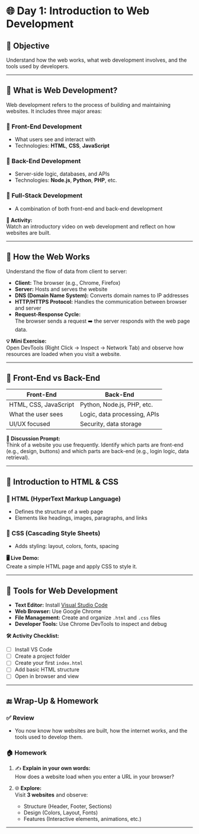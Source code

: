 # 🌐 Day 1: Introduction to Web Development

## 🎯 Objective
Understand how the web works, what web development involves, and the tools used by developers.

---

## 🔹 What is Web Development?

Web development refers to the process of building and maintaining websites. It includes three major areas:

### 🚀 Front-End Development
- What users see and interact with
- Technologies: **HTML**, **CSS**, **JavaScript**

### 🧠 Back-End Development
- Server-side logic, databases, and APIs
- Technologies: **Node.js**, **Python**, **PHP**, etc.

### 🔄 Full-Stack Development
- A combination of both front-end and back-end development

**📝 Activity:**  
Watch an introductory video on web development and reflect on how websites are built.

---

## 🔹 How the Web Works

Understand the flow of data from client to server:

- **Client:** The browser (e.g., Chrome, Firefox)
- **Server:** Hosts and serves the website
- **DNS (Domain Name System):** Converts domain names to IP addresses
- **HTTP/HTTPS Protocol:** Handles the communication between browser and server
- **Request-Response Cycle:**  
  The browser sends a request ➡️ the server responds with the web page data.

**💡 Mini Exercise:**  
Open DevTools (Right Click → Inspect → Network Tab) and observe how resources are loaded when you visit a website.

---

## 🔹 Front-End vs Back-End

| Front-End                | Back-End                          |
|-------------------------|-----------------------------------|
| HTML, CSS, JavaScript   | Python, Node.js, PHP, etc.        |
| What the user sees      | Logic, data processing, APIs      |
| UI/UX focused           | Security, data storage            |

**🧠 Discussion Prompt:**  
Think of a website you use frequently. Identify which parts are front-end (e.g., design, buttons) and which parts are back-end (e.g., login logic, data retrieval).

---

## 🔹 Introduction to HTML & CSS

### 📄 HTML (HyperText Markup Language)
- Defines the structure of a web page
- Elements like headings, images, paragraphs, and links

### 🎨 CSS (Cascading Style Sheets)
- Adds styling: layout, colors, fonts, spacing

**🖥️ Live Demo:**  
Create a simple HTML page and apply CSS to style it.

---

## 🔹 Tools for Web Development

- **Text Editor:** Install [Visual Studio Code](https://code.visualstudio.com/)
- **Web Browser:** Use Google Chrome
- **File Management:** Create and organize `.html` and `.css` files
- **Developer Tools:** Use Chrome DevTools to inspect and debug

**🛠️ Activity Checklist:**

- [ ] Install VS Code  
- [ ] Create a project folder  
- [ ] Create your first `index.html`  
- [ ] Add basic HTML structure  
- [ ] Open in browser and view

---

## 🔚 Wrap-Up & Homework

### ✅ Review
- You now know how websites are built, how the internet works, and the tools used to develop them.

### 🏠 Homework
1. ✍️ **Explain in your own words:**  
   How does a website load when you enter a URL in your browser?

2. 🌐 **Explore:**  
   Visit **3 websites** and observe:
   - Structure (Header, Footer, Sections)
   - Design (Colors, Layout, Fonts)
   - Features (Interactive elements, animations, etc.)

---
